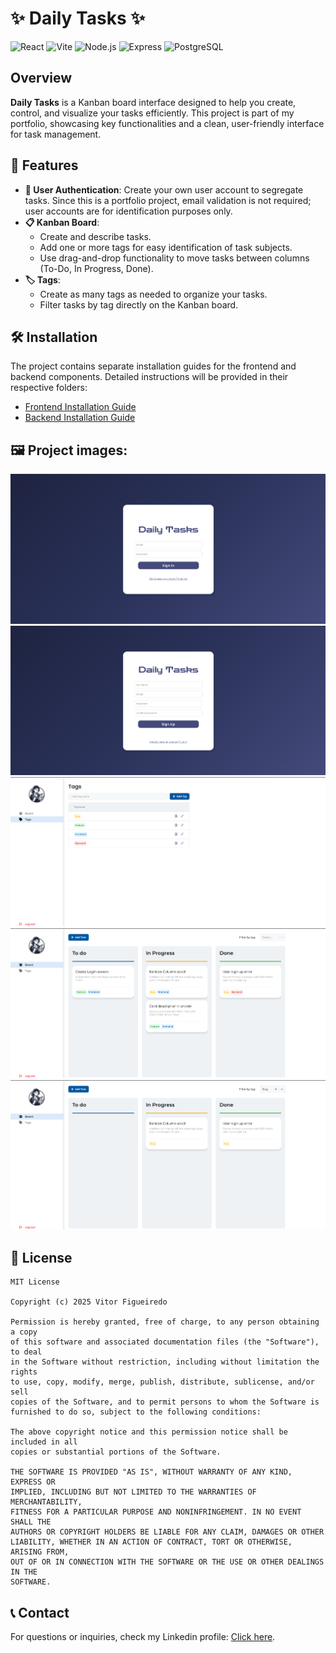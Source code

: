 # ✨ Daily Tasks ✨

![React](https://img.shields.io/badge/React-20232A?style=for-the-badge&logo=react&logoColor=61DAFB) ![Vite](https://img.shields.io/badge/Vite-646CFF?style=for-the-badge&logo=vite&logoColor=white) ![Node.js](https://img.shields.io/badge/Node.js-339933?style=for-the-badge&logo=nodedotjs&logoColor=white) ![Express](https://img.shields.io/badge/Express-000000?style=for-the-badge&logo=express&logoColor=white) ![PostgreSQL](https://img.shields.io/badge/PostgreSQL-336791?style=for-the-badge&logo=postgresql&logoColor=white)
## Overview
**Daily Tasks** is a Kanban board interface designed to help you create, control, and visualize your tasks efficiently. This project is part of my portfolio, showcasing key functionalities and a clean, user-friendly interface for task management.

## 🚀 Features
- **🔐 User Authentication**: Create your own user account to segregate tasks. Since this is a portfolio project, email validation is not required; user accounts are for identification purposes only.
- **📋 Kanban Board**: 
  - Create and describe tasks.
  - Add one or more tags for easy identification of task subjects.
  - Use drag-and-drop functionality to move tasks between columns (To-Do, In Progress, Done).
- **🏷️ Tags**:
  - Create as many tags as needed to organize your tasks.
  - Filter tasks by tag directly on the Kanban board.

## 🛠️ Installation
The project contains separate installation guides for the frontend and backend components. Detailed instructions will be provided in their respective folders:
- [Frontend Installation Guide](./frontend/README.md)
- [Backend Installation Guide](./backend/README.md)

## 🖼️ Project images:
![Sign in screen](./doc-imgs/login.png)
![Sign up screen](./doc-imgs/signup.png)
![Tags screen](./doc-imgs/tags.png)
![Board screen](./doc-imgs/tasks.png)
![Board with filter screen](./doc-imgs/filter.png)

## 📜 License

```
MIT License

Copyright (c) 2025 Vitor Figueiredo

Permission is hereby granted, free of charge, to any person obtaining a copy
of this software and associated documentation files (the "Software"), to deal
in the Software without restriction, including without limitation the rights
to use, copy, modify, merge, publish, distribute, sublicense, and/or sell
copies of the Software, and to permit persons to whom the Software is
furnished to do so, subject to the following conditions:

The above copyright notice and this permission notice shall be included in all
copies or substantial portions of the Software.

THE SOFTWARE IS PROVIDED "AS IS", WITHOUT WARRANTY OF ANY KIND, EXPRESS OR
IMPLIED, INCLUDING BUT NOT LIMITED TO THE WARRANTIES OF MERCHANTABILITY,
FITNESS FOR A PARTICULAR PURPOSE AND NONINFRINGEMENT. IN NO EVENT SHALL THE
AUTHORS OR COPYRIGHT HOLDERS BE LIABLE FOR ANY CLAIM, DAMAGES OR OTHER
LIABILITY, WHETHER IN AN ACTION OF CONTRACT, TORT OR OTHERWISE, ARISING FROM,
OUT OF OR IN CONNECTION WITH THE SOFTWARE OR THE USE OR OTHER DEALINGS IN THE
SOFTWARE.
```

## 📞 Contact
For questions or inquiries, check my Linkedin profile: [Click here](https://www.linkedin.com/in/vitor-figueiredo-b38b99191/).

